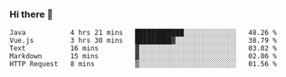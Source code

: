 ### Hi there 👋

<!--
**urzz/urzz** is a ✨ _special_ ✨ repository because its `README.md` (this file) appears on your GitHub profile.

Here are some ideas to get you started:

- 🔭 I’m currently working on ...
- 🌱 I’m currently learning ...
- 👯 I’m looking to collaborate on ...
- 🤔 I’m looking for help with ...
- 💬 Ask me about ...
- 📫 How to reach me: ...
- 😄 Pronouns: ...
- ⚡ Fun fact: ...
-->

<!--START_SECTION:waka-->
```text
Java           4 hrs 21 mins   ████████████░░░░░░░░░░░░░   48.26 % 
Vue.js         3 hrs 30 mins   █████████▓░░░░░░░░░░░░░░░   38.79 % 
Text           16 mins         ▓░░░░░░░░░░░░░░░░░░░░░░░░   03.02 % 
Markdown       15 mins         ▓░░░░░░░░░░░░░░░░░░░░░░░░   02.86 % 
HTTP Request   8 mins          ▒░░░░░░░░░░░░░░░░░░░░░░░░   01.56 % 
```
<!--END_SECTION:waka-->
